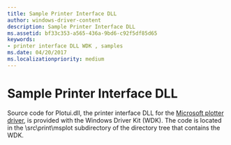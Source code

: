 ```yaml
---
title: Sample Printer Interface DLL
author: windows-driver-content
description: Sample Printer Interface DLL
ms.assetid: bf33c353-a565-436a-9bd6-c92f5df85d65
keywords:
- printer interface DLL WDK , samples
ms.date: 04/20/2017
ms.localizationpriority: medium
---
```


# Sample Printer Interface DLL





Source code for Plotui.dll, the printer interface DLL for the [Microsoft plotter driver](microsoft-plotter-driver.md), is provided with the Windows Driver Kit (WDK). The code is located in the \\src\\print\\msplot subdirectory of the directory tree that contains the WDK.

 

 




